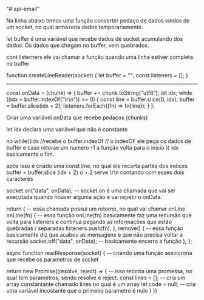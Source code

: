 "# api-email" 

Na linha abaixo temos uma função converter pedaço de dados vindos de um socket, no qual armazena dados temporariamente.


let buffer é uma variável que recebe dados de socket acumulando dos dados. Os dados que chegam no buffer, vem quebrados.

cont listerners ele vai chamar a função quando uma linha estiver completa no buffer

  function createLineReader(socket) {
  let buffer = "";
  const listeners = [];
  }
_________________________________________________


 const onData = (chunk) => {
    buffer += chunk.toString("utf8");
    let idx;
    while ((idx = buffer.indexOf("\r\n")) >= 0) {
      const line = buffer.slice(0, idx);
      buffer = buffer.slice(idx + 2);
      listeners.forEach((fn) => fn(line));
    }
  };

 Criar uma variável onData que recebe pedaços (chunks)

let idx declara uma variável que não é constante

no while((idx //recebe o buffer.indexOf // o indexOF ele pega os dados de buffer e caso retorae um numero -1 a função volta para o inicio )) idx basicamente o fim.

após isso é criado uma const line, no qual  ele recorta partes dos indices 
buffer = buffer.slice (idx + 2) o + 2 serve \r\n contando com esses dois caracteres

socket.on("data", onData); -- socket.on é uma chamada que vai ser executada quando houver alguma ação e vai repetir o onData.

  return { -- essa chamada possui um retorno, no qual vai chamar onLine
    onLine(fn) { -- essa função  onLine(fn) basicamente faz uma recursão que volta para listeners e continua pegando as informações que estão quebradas / separadas 
      listeners.push(fn);
    },
    remove() { -- essa função basicamente diz que acabou as mensagens e que não precisa voltar a recursão
      socket.off("data", onData); -- basicamente encerra a função
    },
  };


async function readResponse(socket) {  -- criando uma função assincrona que recebe os parametros de socket

  return new Promise((resolve, reject) => { -- isso retorna uma promessa, no qual tem parametros, sendo resolve e reject.
    const lines = []; -- cria um array constantante chamado lines no qual é um array
    let code = null; -- cria uma variável incostante que o primeiro parametro é nulo
  }
  )}







